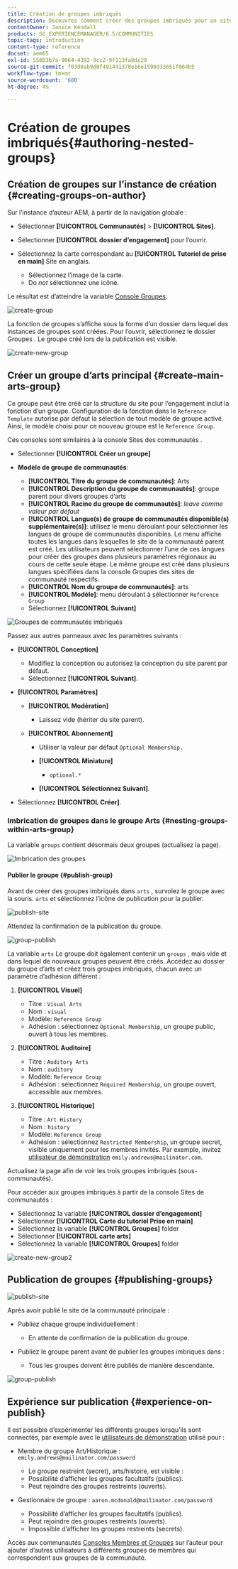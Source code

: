 ```yaml
---
title: Création de groupes imbriqués
description: Découvrez comment créer des groupes imbriqués pour un site de communautés Adobe Experience Manager.
contentOwner: Janice Kendall
products: SG_EXPERIENCEMANAGER/6.5/COMMUNITIES
topic-tags: introduction
content-type: reference
docset: aem65
exl-id: 55803b7a-9064-4392-9cc2-9f113fa8dc29
source-git-commit: f03d0ab9d0f491441378e16e1590d33651f064b5
workflow-type: tm+mt
source-wordcount: '600'
ht-degree: 4%

---
```


# Création de groupes imbriqués{#authoring-nested-groups}

## Création de groupes sur l’instance de création {#creating-groups-on-author}

Sur l’instance d’auteur AEM, à partir de la navigation globale :

* Sélectionner **[!UICONTROL Communautés]** > **[!UICONTROL Sites]**.
* Sélectionner **[!UICONTROL dossier d’engagement]** pour l’ouvrir.
* Sélectionnez la carte correspondant au **[!UICONTROL Tutoriel de prise en main]** Site en anglais.

   * Sélectionnez l’image de la carte.
   * Do *not* sélectionnez une icône.

Le résultat est d’atteindre la variable [Console Groupes](/help/communities/groups.md):

![create-group](assets/create-group.png)

La fonction de groupes s’affiche sous la forme d’un dossier dans lequel des instances de groupes sont créées. Pour l’ouvrir, sélectionnez le dossier Groupes . Le groupe créé lors de la publication est visible.

![create-new-group](assets/create-new-group.png)

## Créer un groupe d’arts principal {#create-main-arts-group}

Ce groupe peut être créé car la structure du site pour l’engagement inclut la fonction d’un groupe. Configuration de la fonction dans le `Reference Template` autorise par défaut la sélection de tout modèle de groupe activé. Ainsi, le modèle choisi pour ce nouveau groupe est le `Reference Group`.

Ces consoles sont similaires à la console Sites des communautés .

* Sélectionner **[!UICONTROL Créer un groupe]**

* **Modèle de groupe de communautés**:

   * **[!UICONTROL Titre du groupe de communautés]**: Arts
   * **[!UICONTROL Description du groupe de communautés]**: groupe parent pour divers groupes d’arts
   * **[!UICONTROL Racine du groupe de communautés]**: *leave comme valeur par défaut*
   * **[!UICONTROL Langue(s) de groupe de communautés disponible(s) supplémentaire(s)]**: utilisez le menu déroulant pour sélectionner les langues de groupe de communautés disponibles. Le menu affiche toutes les langues dans lesquelles le site de la communauté parent est créé. Les utilisateurs peuvent sélectionner l’une de ces langues pour créer des groupes dans plusieurs paramètres régionaux au cours de cette seule étape. Le même groupe est créé dans plusieurs langues spécifiées dans la console Groupes des sites de communauté respectifs.
   * **[!UICONTROL Nom du groupe de communautés]**: arts
   * **[!UICONTROL Modèle]**: menu déroulant à sélectionner `Reference Group`
   * Sélectionnez **[!UICONTROL Suivant]**

![Groupes de communautés imbriqués](assets/parent-to-nestedgroup.png)

Passez aux autres panneaux avec les paramètres suivants :

* **[!UICONTROL Conception]**

   * Modifiez la conception ou autorisez la conception du site parent par défaut.
   * Sélectionnez **[!UICONTROL Suivant]**.

* **[!UICONTROL Paramètres]**

   * **[!UICONTROL Modération]**

      * Laissez vide (hériter du site parent).

   * **[!UICONTROL Abonnement]**

      * Utiliser la valeur par défaut `Optional Membership.`

      * **[!UICONTROL Miniature]**
         * `optional.*`

      * **[!UICONTROL Sélectionnez Suivant]**.

* Sélectionnez **[!UICONTROL Créer]**.

### Imbrication de groupes dans le groupe Arts {#nesting-groups-within-arts-group}

La variable `groups` contient désormais deux groupes (actualisez la page).

![Imbrication des groupes](assets/create-community-group.png)

#### Publier le groupe {#publish-group}

Avant de créer des groupes imbriqués dans `arts` , survolez le groupe avec la souris. `arts` et sélectionnez l’icône de publication pour la publier.

![publish-site](assets/publish-site.png)

Attendez la confirmation de la publication du groupe.

![group-publish](assets/group-published.png)

La variable `arts` Le groupe doit également contenir un `groups` , mais vide et dans lequel de nouveaux groupes peuvent être créés. Accédez au dossier du groupe d’arts et créez trois groupes imbriqués, chacun avec un paramètre d’adhésion différent :

1. **[!UICONTROL Visuel]**

   * Titre : `Visual Arts`
   * Nom : `visual`
   * Modèle: `Reference Group`
   * Adhésion : sélectionnez `Optional Membership`, un groupe public, ouvert à tous les membres.

1. **[!UICONTROL Auditoire]**

   * Titre : `Auditory Arts`
   * Nom : `auditory`
   * Modèle: `Reference Group`
   * Adhésion : sélectionnez `Required Membership`, un groupe ouvert, accessible aux membres.

1. **[!UICONTROL Historique]**

   * Titre : `Art History`
   * Nom : `history`
   * Modèle: `Reference Group`
   * Adhésion : sélectionnez `Restricted Membership`, un groupe secret, visible uniquement pour les membres invités. Par exemple, invitez [utilisateur de démonstration](/help/communities/tutorials.md#demo-users) `emily.andrews@mailinator.com`.

Actualisez la page afin de voir les trois groupes imbriqués (sous-communautés).

Pour accéder aux groupes imbriqués à partir de la console Sites de communautés :

* Sélectionnez la variable **[!UICONTROL dossier d’engagement]**
* Sélectionner **[!UICONTROL Carte du tutoriel Prise en main]**
* Sélectionnez la variable **[!UICONTROL Groupes]** folder
* Sélectionner **[!UICONTROL carte arts]**
* Sélectionnez la variable **[!UICONTROL Groupes]** folder

![create-new-group2](assets/create-new-group2.png)

## Publication de groupes {#publishing-groups}

![publish-site](assets/publish-site.png)

Après avoir publié le site de la communauté principale :

* Publiez chaque groupe individuellement :

   * En attente de confirmation de la publication du groupe.

* Publiez le groupe parent avant de publier les groupes imbriqués dans :

   * Tous les groupes doivent être publiés de manière descendante.

![group-publish](assets/group-published.png)

## Expérience sur publication {#experience-on-publish}

Il est possible d’expérimenter les différents groupes lorsqu’ils sont connectés, par exemple avec le [utilisateurs de démonstration](/help/communities/tutorials.md#demo-users) utilisé pour :

* Membre du groupe Art/Historique : `emily.andrews@mailinator.com/password`
   * Le groupe restreint (secret), arts/histoire, est visible :
   * Possibilité d’afficher les groupes facultatifs (publics).
   * Peut rejoindre des groupes restreints (ouverts).

* Gestionnaire de groupe : `aaron.mcdonald@mailinator.com/password`

   * Possibilité d’afficher les groupes facultatifs (publics).
   * Peut rejoindre des groupes restreints (ouverts).
   * Impossible d’afficher les groupes restreints (secrets).

Accès aux communautés [Consoles Membres et Groupes](/help/communities/members.md) sur l’auteur pour ajouter d’autres utilisateurs à différents groupes de membres qui correspondent aux groupes de la communauté.

